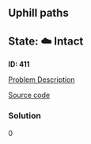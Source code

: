 ## Uphill paths

## State: :cloud: **Intact**

**ID: 411**

[Problem Description](https://projecteuler.net/problem=411)

[Source code](main.cpp)

### Solution
0